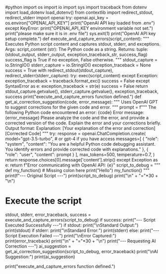 #python
import os
import io
import sys
import traceback
from dotenv import load_dotenv
load_dotenv()
from contextlib import redirect_stdout, redirect_stderr
import openai
try:
    openai.api_key = os.environ["OPENAI_API_KEY"]
    print("OpenAI API key loaded from .env")
except KeyError:
    print("OPENAI_API_KEY environment variable not set.")
    print("please make sure it is in .env file")
    sys.exit(1)
print("OpenAI API key setup complete.")
def execute_and_capture_errors(script_content):
    """
    Executes Python script content and captures stdout, stderr, and exceptions.
    Args:
        script_content (str): The Python code as a string.
    Returns:
        tuple: (stdout_output, stderr_output, exception_traceback_str, success_flag)
               success_flag is True if no exception, False otherwise.
    """
    stdout_capture = io.StringIO()
    stderr_capture = io.StringIO()
    exception_traceback = None
    success = True
    with redirect_stdout(stdout_capture), redirect_stderr(stderr_capture):
        try:
            exec(script_content)
        except Exception:
            exception_traceback = traceback.format_exc()
            success = False
        except SyntaxError as e:
            exception_traceback = str(e)
            success = False
    return stdout_capture.getvalue(), stderr_capture.getvalue(), exception_traceback, success
print("execute_and_capture_errors function defined.")
def get_ai_correction_suggestion(code, error_message):
    """
    Uses OpenAI GPT to suggest corrections for the given code and error.
    """
    prompt = f"""
    The following Python code encountered an error:
    {code}
    Error message:
    {error_message}
    Please analyze the code and the error, and provide a corrected version of the code.
    Explain the error and your corrections briefly.
    Output format:
    Explanation: [Your explanation of the error and correction]
    [Corrected Code]
    """
    try:
        response = openai.ChatCompletion.create(
            model="gpt-3.5-turbo",  # or gpt-4 if you have access
            messages=[
                {
                    "role": "system",
                    "content": "You are a helpful Python code debugging assistant. You identify errors and provide corrected code with explanations."
                },
                {
                    "role": "user",
                    "content": prompt
                }
            ],
            max_tokens=500,
            temperature=0.7,
        )
        return response.choices[0].message['content'].strip()
    except Exception as e:
        return f"Error communicating with OpenAI API: {e}"
script_to_debug = """
def my_function() # Missing colon here
    print("Hello")
my_function()
"""
print(f"--- Original Script ---")
print(script_to_debug)
print("\n" + "="*30 + "\n")
# Execute the script
stdout, stderr, error_traceback, success = execute_and_capture_errors(script_to_debug)
if success:
    print("--- Script Executed Successfully ---")
    if stdout:
        print("\nStandard Output:")
        print(stdout)
    if stderr:
        print("\nStandard Error:")
        print(stderr)
else:
    print("--- Script Execution Failed ---")
    print("\nError Captured:")
    print(error_traceback)
    print("\n" + "="*30 + "\n")
    print("--- Requesting AI Correction ---")
    ai_suggestion = get_ai_correction_suggestion(script_to_debug, error_traceback)
    print("\nAI Suggestion:")
    print(ai_suggestion)

print("execute_and_capture_errors function defined.")
